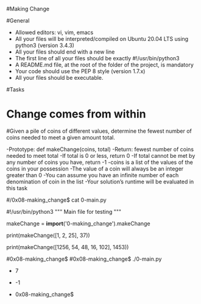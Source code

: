 #Making Change

#General
- Allowed editors: vi, vim, emacs
- All your files will be interpreted/compiled on Ubuntu 20.04 LTS using python3 (version 3.4.3)
- All your files should end with a new line
- The first line of all your files should be exactly #!/usr/bin/python3
- A README.md file, at the root of the folder of the project, is mandatory
- Your code should use the PEP 8 style (version 1.7.x)
- All your files should be executable.

#Tasks
# Change comes from within


#Given a pile of coins of different values, determine the fewest number of coins needed to meet a given amount total.

-Prototype: def makeChange(coins, total)
-Return: fewest number of coins needed to meet total
-If total is 0 or less, return 0
-If total cannot be met by any number of coins you have, return -1
-coins is a list of the values of the coins in your possession
-The value of a coin will always be an integer greater than 0
-You can assume you have an infinite number of each denomination of coin in the list
-Your solution’s runtime will be evaluated in this task

#/0x08-making_change$ cat 0-main.py

#!/usr/bin/python3
"""
Main file for testing
"""

makeChange = __import__('0-making_change').makeChange

print(makeChange([1, 2, 25], 37))

print(makeChange([1256, 54, 48, 16, 102], 1453))

#0x08-making_change$
#0x08-making_change$ ./0-main.py
- 7
- -1

- 0x08-making_change$
